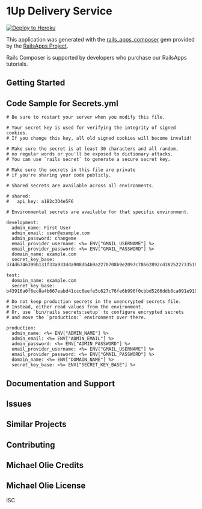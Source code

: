 1Up Delivery Service
================

[![Deploy to Heroku](https://www.herokucdn.com/deploy/button.png)](https://heroku.com/deploy)

This application was generated with the [rails_apps_composer](https://github.com/RailsApps/rails_apps_composer) gem
provided by the [RailsApps Project](http://railsapps.github.io/).

Rails Composer is supported by developers who purchase our RailsApps tutorials.

Getting Started
---------------

Code Sample for Secrets.yml
-------------------------
```
# Be sure to restart your server when you modify this file.

# Your secret key is used for verifying the integrity of signed cookies.
# If you change this key, all old signed cookies will become invalid!

# Make sure the secret is at least 30 characters and all random,
# no regular words or you'll be exposed to dictionary attacks.
# You can use `rails secret` to generate a secure secret key.

# Make sure the secrets in this file are private
# if you're sharing your code publicly.

# Shared secrets are available across all environments.

# shared:
#   api_key: a1B2c3D4e5F6

# Environmental secrets are available for that specific environment.

development:
  admin_name: First User
  admin_email: user@example.com
  admin_password: changeme
  email_provider_username: <%= ENV["GMAIL_USERNAME"] %>
  email_provider_password: <%= ENV["GMAIL_PASSWORD"] %>
  domain_name: example.com
  secret_key_base: 374d6746399b131f33a933dda908db4b9a2270708b9e2097c78662892cd38252273351872b1d7b8ac3145f7ada54ee5c2ea5849b3542a9d7b19bf83f1c3f4f4b

test:
  domain_name: example.com
  secret_key_base: b43916a0f6ec0a4b667eabd41ccc6eefe5c627c76fe6b996f0cbbd5266ddb6ca091e919493df481b58c11469bedfdeeb728c7d568f2d20febbbed3d8f2cb4fc7

# Do not keep production secrets in the unencrypted secrets file.
# Instead, either read values from the environment.
# Or, use `bin/rails secrets:setup` to configure encrypted secrets
# and move the `production:` environment over there.

production:
  admin_name: <%= ENV["ADMIN_NAME"] %>
  admin_email: <%= ENV["ADMIN_EMAIL"] %>
  admin_password: <%= ENV["ADMIN_PASSWORD"] %>
  email_provider_username: <%= ENV["GMAIL_USERNAME"] %>
  email_provider_password: <%= ENV["GMAIL_PASSWORD"] %>
  domain_name: <%= ENV["DOMAIN_NAME"] %>
  secret_key_base: <%= ENV["SECRET_KEY_BASE"] %>
```

Documentation and Support
-------------------------

Issues
-------------

Similar Projects
----------------

Contributing
------------
Michael Olie
Credits
-------
Michael Olie
License
-------
ISC
